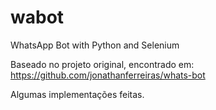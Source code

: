 # wabot
WhatsApp Bot with Python and Selenium 

Baseado no projeto original, encontrado em:
https://github.com/jonathanferreiras/whats-bot

Algumas implementações feitas.
